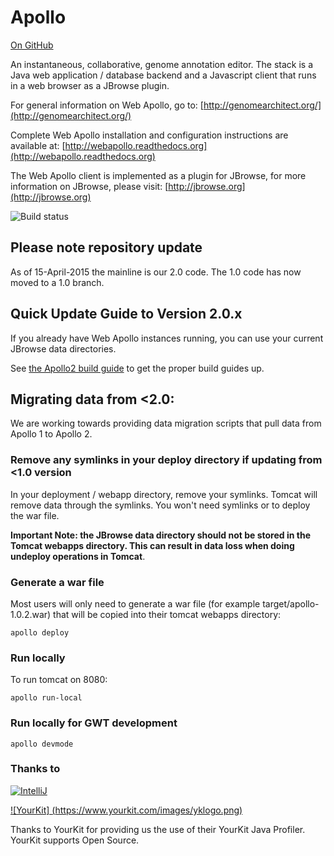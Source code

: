 Apollo
======

<a href="https://github.com/GMOD/Apollo/blob/master/README.md">On GitHub</a>

An instantaneous, collaborative, genome annotation editor.  The stack is a Java web application / database backend and a Javascript client that runs in a web browser as a JBrowse plugin.  

For general information on Web Apollo, go to: 
[http://genomearchitect.org/](http://genomearchitect.org/)

Complete Web Apollo installation and configuration instructions are available at:
[http://webapollo.readthedocs.org](http://webapollo.readthedocs.org)

The Web Apollo client is implemented as a plugin for JBrowse, for more information on JBrowse, please visit:
[http://jbrowse.org](http://jbrowse.org)

![Build status](https://travis-ci.org/GMOD/Apollo.svg?branch=master)

## Please note repository update
As of 15-April-2015 the mainline is our 2.0 code. The 1.0 code has now moved to a 1.0 branch.

## Quick Update Guide to Version 2.0.x 

If you already have Web Apollo instances running, you can use your current JBrowse data directories.  

See [the Apollo2 build guide](docs/Apollo2Build.md) to get the proper build guides up.

## Migrating data from &lt;2.0:

We are working towards providing data migration scripts that pull data from Apollo 1 to Apollo 2.  

### Remove any symlinks in your deploy directory if updating from &lt;1.0 version
In your deployment / webapp directory, remove your symlinks.  Tomcat will remove data through the symlinks.  You won't need symlinks or to deploy the war file. 

**Important Note: the JBrowse data directory should not be stored in the Tomcat webapps directory. This can result in data loss when doing undeploy operations in Tomcat**.


### Generate a war file

Most users will only need to generate a war file (for example target/apollo-1.0.2.war) that will be copied into their tomcat webapps directory:

    apollo deploy 

### Run locally 

To run tomcat on 8080:

    apollo run-local
    
   
### Run locally for GWT development

    apollo devmode 
   

### Thanks to
[![IntelliJ](https://lh6.googleusercontent.com/--QIIJfKrjSk/UJJ6X-UohII/AAAAAAAAAVM/cOW7EjnH778/s800/banner_IDEA.png)](http://www.jetbrains.com/idea/index.html)

[![YourKit] (https://www.yourkit.com/images/yklogo.png)](https://www.yourkit.com/) 


Thanks to YourKit for providing us the use of their YourKit Java Profiler.  YourKit supports Open Source.
